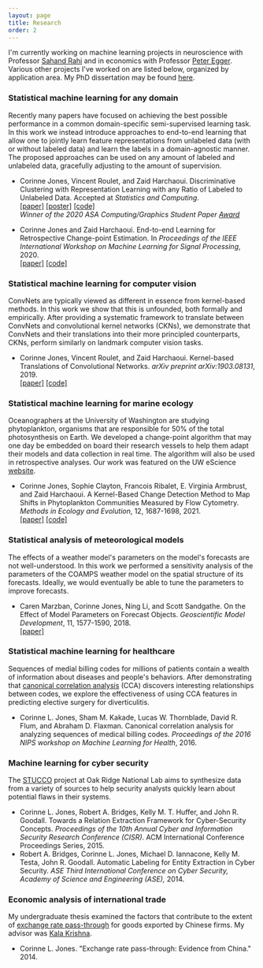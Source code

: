 ```yaml
---
layout: page
title: Research
order: 2
---
```


I'm currently working on machine learning projects in neuroscience with Professor [Sahand Rahi](https://www.epfl.ch/labs/lpbs/professor-rahi/) and in economics with Professor [Peter Egger](https://mtec.ethz.ch/people/person-detail.MTY2NTM0.TGlzdC8yODk2LC0yMDgyMjgwMDQ4.html). Various other projects I've worked on are listed below, organized by application area. My PhD dissertation may be found [here](https://digital.lib.washington.edu/researchworks/bitstream/handle/1773/46581/Jones_washington_0250E_22188.pdf?sequence=1&isAllowed=y).

### Statistical machine learning for any domain
Recently many papers have focused on achieving the best possible performance in a common domain-specific semi-supervised learning task. In this work we instead introduce approaches to end-to-end learning that allow one to jointly learn feature representations from unlabeled data (with or without labeled data) and learn the labels in a domain-agnostic manner. The proposed approaches can be used on any amount of labeled and unlabeled data, gracefully adjusting to the amount of supervision. 

- Corinne Jones, Vincent Roulet, and Zaid Harchaoui. Discriminative Clustering with Representation Learning with any Ratio of Labeled to Unlabeled Data. Accepted at *Statistics and Computing*.  
[[paper]](https://arxiv.org/pdf/1912.12979.pdf) [[poster]](https://cjones6.github.io/research/xsdc_poster.pdf) [[code]](https://github.com/cjones6/xsdc)  
*Winner of the 2020 ASA Computing/Graphics Student Paper [Award](https://community.amstat.org/jointscsg-section/awards/student-paper-competition)* 

- Corinne Jones and Zaid Harchaoui. End-to-end Learning for Retrospective Change-point Estimation. In *Proceedings of the IEEE
International Workshop on Machine Learning for Signal Processing*, 2020.  
[[paper]](https://ieeexplore.ieee.org/document/9231768) [[code]](https://github.com/cjones6/chpt-learn)

### Statistical machine learning for computer vision
ConvNets are typically viewed as different in essence from kernel-based methods. In this work we show that this is unfounded, both formally and empirically. After providing a systematic framework to translate between ConvNets and convolutional kernel networks (CKNs), we demonstrate that ConvNets and their translations into their more principled counterparts, CKNs, perform similarly on landmark computer vision tasks.

- Corinne Jones, Vincent Roulet, and Zaid Harchaoui. Kernel-based Translations of Convolutional Networks. *arXiv preprint arXiv:1903.08131*, 2019.  
[[paper]](https://arxiv.org/pdf/1903.08131.pdf) [[code]](https://github.com/cjones6/yesweckn)

### Statistical machine learning for marine ecology
Oceanographers at the University of Washington are studying phytoplankton, organisms that are responsible for 50% of the total photosynthesis on Earth. We developed a change-point algorithm that may one day be embedded on board their research vessels to help them adapt their models and data collection in real time. The algorithm will also be used in retrospective analyses. Our work was featured on the UW eScience [website](http://escience.washington.edu/shifts-in-marine-microbial-populations-detected-using-statistical-machine-learning/).

- Corinne Jones, Sophie Clayton, Francois Ribalet, E. Virginia Armbrust, and Zaid Harchaoui. A Kernel-Based Change Detection Method to Map Shifts in Phytoplankton Communities Measured by Flow Cytometry.  *Methods in Ecology and Evolution*, 12, 1687-1698, 2021.  
[[paper]](https://besjournals.onlinelibrary.wiley.com/doi/10.1111/2041-210X.13647) [[code]](https://github.com/cjones6/cytosegmenter)

### Statistical analysis of meteorological models
The effects of a weather model's parameters on the model's forecasts are not well-understood. In this work we performed a sensitivity analysis of the parameters of the COAMPS weather model on the spatial structure of its forecasts. Ideally, we would eventually be able to tune the parameters to improve forecasts.

- Caren Marzban, Corinne Jones, Ning Li, and Scott Sandgathe. On the Effect of Model Parameters on Forecast Objects. *Geoscientific Model Development*, 11, 1577-1590, 2018.  
[[paper]](https://www.geosci-model-dev.net/11/1577/2018/gmd-11-1577-2018.pdf)

### Statistical machine learning for healthcare
Sequences of medial billing codes for millions of patients contain a wealth of information about diseases and people's behaviors. After demonstrating that [canonical correlation analysis](https://en.wikipedia.org/wiki/Canonical_correlation) (CCA) discovers interesting relationships between codes, we explore the effectiveness of using CCA features in predicting elective surgery for diverticulitis. 

- Corinne L. Jones, Sham M. Kakade, Lucas W. Thornblade, David R. Flum, and Abraham D. Flaxman. Canonical correlation analysis for analyzing sequences of medical billing codes. *Proceedings of the 2016 NIPS workshop on Machine Learning for Health*, 2016.

### Machine learning for cyber security
The [STUCCO](https://stucco.github.io/) project at Oak Ridge National Lab aims to synthesize data from a variety of sources to help security analysts quickly learn about potential flaws in their systems.

- Corinne L. Jones, Robert A. Bridges, Kelly M. T. Huffer, and John R. Goodall. Towards a Relation Extraction Framework for Cyber-Security Concepts. *Proceedings of the 10th Annual Cyber and Information Security Research Conference (CISR)*. ACM International Conference Proceedings Series, 2015.
- Robert A. Bridges, Corinne L. Jones, Michael D. Iannacone, Kelly M. Testa, John R. Goodall. Automatic Labeling for Entity Extraction in Cyber Security. *ASE Third International Conference on Cyber Security, Academy of Science and Engineering (ASE),* 2014.

### Economic analysis of international trade
My undergraduate thesis examined the factors that contribute to the extent of [exchange rate pass-through](https://en.wikipedia.org/wiki/Exchange-rate_pass-through) for goods exported by Chinese firms. My advisor was [Kala Krishna](https://sites.google.com/site/kalakrishnapsu/).

- Corinne L. Jones. "Exchange rate pass-through: Evidence from China." 2014.

